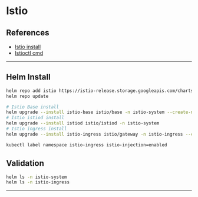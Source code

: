 # Istio

## References

* [Istio install]( https://istio.io/latest/docs/setup/install/helm/ )
* [Istioctl cmd]( https://istio.io/latest/docs/reference/commands/istioctl/ )

---

## Helm Install

```bash
helm repo add istio https://istio-release.storage.googleapis.com/charts
helm repo update
```

```bash
# Istio Base install
helm upgrade --install istio-base istio/base -n istio-system --create-namespace
# Istio istiod install
helm upgrade --install istiod istio/istiod -n istio-system
# Istio ingress install
helm upgrade --install istio-ingress istio/gateway -n istio-ingress --create-namespace

kubectl label namespace istio-ingress istio-injection=enabled
```

## Validation

```bash
helm ls -n istio-system
helm ls -n istio-ingress
```

---
